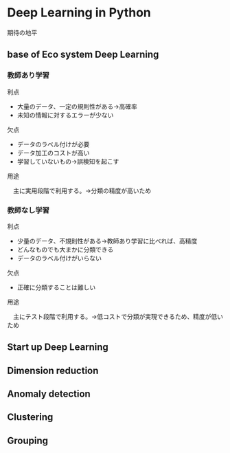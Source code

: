 ﻿Deep Learning in Python
===

期待の地平

## base of Eco system Deep Learning

### 教師あり学習

利点

* 大量のデータ、一定の規則性がある→高確率
* 未知の情報に対するエラーが少ない

欠点

* データのラベル付けが必要
* データ加工のコストが高い
* 学習していないもの→誤検知を起こす

用途

　主に実用段階で利用する。→分類の精度が高いため　

### 教師なし学習

利点
* 少量のデータ、不規則性がある→教師あり学習に比べれば、高精度
* どんなものでも大まかに分類できる
* データのラベル付けがいらない

欠点
* 正確に分類することは難しい

用途

　主にテスト段階で利用する。→低コストで分類が実現できるため、精度が低いため

## Start up Deep Learning


## Dimension reduction


## Anomaly detection


## Clustering


## Grouping




